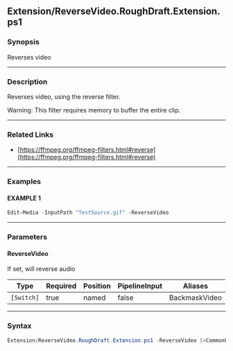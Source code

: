 Extension/ReverseVideo.RoughDraft.Extension.ps1
-----------------------------------------------




### Synopsis
Reverses video



---


### Description

Reverses video, using the reverse filter.

Warning: This filter requires memory to buffer the entire clip.



---


### Related Links
* [https://ffmpeg.org/ffmpeg-filters.html#reverse](https://ffmpeg.org/ffmpeg-filters.html#reverse)





---


### Examples
#### EXAMPLE 1
```PowerShell
Edit-Media -InputPath "TestSource.gif" -ReverseVideo
```



---


### Parameters
#### **ReverseVideo**

If set, will reverse audio






|Type      |Required|Position|PipelineInput|Aliases      |
|----------|--------|--------|-------------|-------------|
|`[Switch]`|true    |named   |false        |BackmaskVideo|





---


### Syntax
```PowerShell
Extension/ReverseVideo.RoughDraft.Extension.ps1 -ReverseVideo [<CommonParameters>]
```
